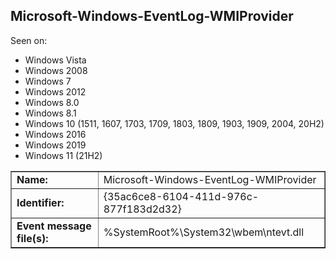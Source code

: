 ## Microsoft-Windows-EventLog-WMIProvider

Seen on:
* Windows Vista
* Windows 2008
* Windows 7
* Windows 2012
* Windows 8.0
* Windows 8.1
* Windows 10 (1511, 1607, 1703, 1709, 1803, 1809, 1903, 1909, 2004, 20H2)
* Windows 2016
* Windows 2019
* Windows 11 (21H2)

<table border="1" class="docutils">
  <tbody>
    <tr>
      <td><b>Name:</b></td>
      <td>Microsoft-Windows-EventLog-WMIProvider</td>
    </tr>
    <tr>
      <td><b>Identifier:</b></td>
      <td>{35ac6ce8-6104-411d-976c-877f183d2d32}</td>
    </tr>
    <tr>
      <td><b>Event message file(s):</b></td>
      <td>%SystemRoot%\System32\wbem\ntevt.dll</td>
    </tr>
  </tbody>
</table>

&nbsp;

